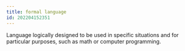 ```yaml
---
title: formal language
id: 202204152351
---
```


Language logically designed to be used in specific situations and for particular purposes, such as math or computer programming.
